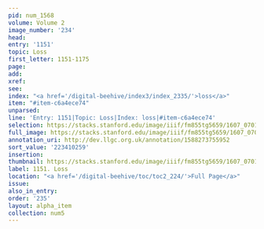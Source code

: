 ```yaml
---
pid: num_1568
volume: Volume 2
image_number: '234'
head:
entry: '1151'
topic: Loss
first_letter: 1151-1175
page:
add:
xref:
see:
index: "<a href='/digital-beehive/index3/index_2335/'>loss</a>"
item: "#item-c6a4ece74"
unparsed:
line: 'Entry: 1151|Topic: Loss|Index: loss|#item-c6a4ece74'
selection: https://stacks.stanford.edu/image/iiif/fm855tg5659/1607_0701/905,259,2828,887/full/0/default.jpg
full_image: https://stacks.stanford.edu/image/iiif/fm855tg5659/1607_0701/full/full/0/default.jpg
annotation_uri: http://dev.llgc.org.uk/annotation/1588273755952
sort_value: '223410259'
insertion:
thumbnail: https://stacks.stanford.edu/image/iiif/fm855tg5659/1607_0701/905,259,600,180/250,/0/default.jpg
label: 1151. Loss
location: "<a href='/digital-beehive/toc/toc2_224/'>Full Page</a>"
issue:
also_in_entry:
order: '235'
layout: alpha_item
collection: num5
---
```

